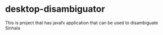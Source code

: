 # desktop-disambiguator
This is project that has javafx application that can be used to disambiguate Sinhala

